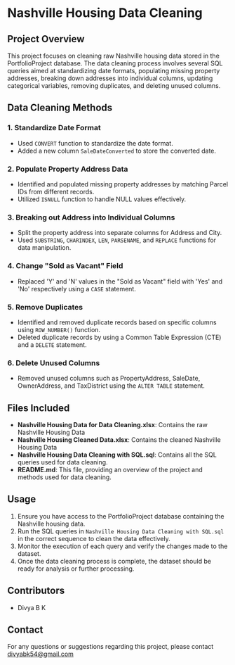 # Nashville Housing Data Cleaning

## Project Overview

This project focuses on cleaning raw Nashville housing data stored in the PortfolioProject database. The data cleaning process involves several SQL queries aimed at standardizing date formats, populating missing property addresses, breaking down addresses into individual columns, updating categorical variables, removing duplicates, and deleting unused columns.

## Data Cleaning Methods

### 1. Standardize Date Format

- Used `CONVERT` function to standardize the date format.
- Added a new column `SaleDateConverted` to store the converted date.

### 2. Populate Property Address Data

- Identified and populated missing property addresses by matching Parcel IDs from different records.
- Utilized `ISNULL` function to handle NULL values effectively.

### 3. Breaking out Address into Individual Columns

- Split the property address into separate columns for Address and City.
- Used `SUBSTRING`, `CHARINDEX`, `LEN`, `PARSENAME`, and `REPLACE` functions for data manipulation.

### 4. Change "Sold as Vacant" Field

- Replaced 'Y' and 'N' values in the "Sold as Vacant" field with 'Yes' and 'No' respectively using a `CASE` statement.

### 5. Remove Duplicates

- Identified and removed duplicate records based on specific columns using `ROW_NUMBER()` function.
- Deleted duplicate records by using a Common Table Expression (CTE) and a `DELETE` statement.

### 6. Delete Unused Columns

- Removed unused columns such as PropertyAddress, SaleDate, OwnerAddress, and TaxDistrict using the `ALTER TABLE` statement.

## Files Included

- **Nashville Housing Data for Data Cleaning.xlsx**: Contains the raw Nashville Housing Data
- **Nashville Housing Cleaned Data.xlsx**: Contains the cleaned Nashville Housing Data
- **Nashville Housing Data Cleaning with SQL.sql**: Contains all the SQL queries used for data cleaning.
- **README.md**: This file, providing an overview of the project and methods used for data cleaning.

## Usage

1. Ensure you have access to the PortfolioProject database containing the Nashville housing data.
2. Run the SQL queries in `Nashville Housing Data Cleaning with SQL.sql` in the correct sequence to clean the data effectively.
3. Monitor the execution of each query and verify the changes made to the dataset.
4. Once the data cleaning process is complete, the dataset should be ready for analysis or further processing.

## Contributors

- Divya B K

## Contact

For any questions or suggestions regarding this project, please contact divyabk54@gmail.com



